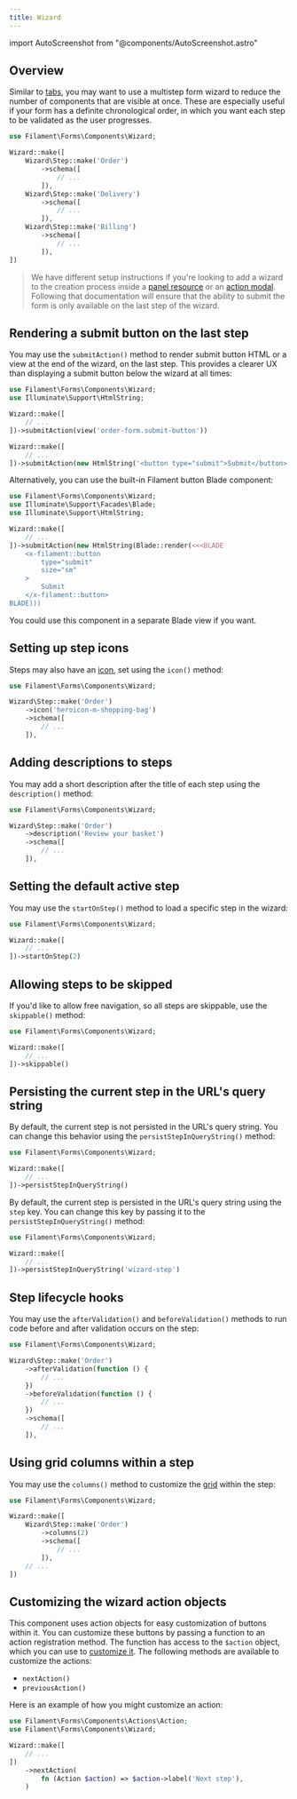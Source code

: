 ```yaml
---
title: Wizard
---
```

import AutoScreenshot from "@components/AutoScreenshot.astro"

## Overview

Similar to [tabs](tabs), you may want to use a multistep form wizard to reduce the number of components that are visible at once. These are especially useful if your form has a definite chronological order, in which you want each step to be validated as the user progresses.

```php
use Filament\Forms\Components\Wizard;

Wizard::make([
    Wizard\Step::make('Order')
        ->schema([
            // ...
        ]),
    Wizard\Step::make('Delivery')
        ->schema([
            // ...
        ]),
    Wizard\Step::make('Billing')
        ->schema([
            // ...
        ]),
])
```

<AutoScreenshot name="forms/layout/wizard/simple" alt="Wizard" version="3.x" />

> We have different setup instructions if you're looking to add a wizard to the creation process inside a [panel resource](../../panels/resources/creating-records#using-a-wizard) or an [action modal](../../actions/modals#using-a-wizard-as-a-modal-form). Following that documentation will ensure that the ability to submit the form is only available on the last step of the wizard.

## Rendering a submit button on the last step

You may use the `submitAction()` method to render submit button HTML or a view at the end of the wizard, on the last step. This provides a clearer UX than displaying a submit button below the wizard at all times:

```php
use Filament\Forms\Components\Wizard;
use Illuminate\Support\HtmlString;

Wizard::make([
    // ...
])->submitAction(view('order-form.submit-button'))

Wizard::make([
    // ...
])->submitAction(new HtmlString('<button type="submit">Submit</button>'))
```

Alternatively, you can use the built-in Filament button Blade component:

```php
use Filament\Forms\Components\Wizard;
use Illuminate\Support\Facades\Blade;
use Illuminate\Support\HtmlString;

Wizard::make([
    // ...
])->submitAction(new HtmlString(Blade::render(<<<BLADE
    <x-filament::button
        type="submit"
        size="sm"
    >
        Submit
    </x-filament::button>
BLADE)))
```

You could use this component in a separate Blade view if you want.

## Setting up step icons

Steps may also have an [icon](https://blade-ui-kit.com/blade-icons?set=1#search), set using the `icon()` method:

```php
use Filament\Forms\Components\Wizard;

Wizard\Step::make('Order')
    ->icon('heroicon-m-shopping-bag')
    ->schema([
        // ...
    ]),
```

<AutoScreenshot name="forms/layout/wizard/icons" alt="Wizard with step icons" version="3.x" />

## Adding descriptions to steps

You may add a short description after the title of each step using the `description()` method:

```php
use Filament\Forms\Components\Wizard;

Wizard\Step::make('Order')
    ->description('Review your basket')
    ->schema([
        // ...
    ]),
```

<AutoScreenshot name="forms/layout/wizard/descriptions" alt="Wizard with step descriptions" version="3.x" />

## Setting the default active step

You may use the `startOnStep()` method to load a specific step in the wizard:

```php
use Filament\Forms\Components\Wizard;

Wizard::make([
    // ...
])->startOnStep(2)
```

## Allowing steps to be skipped

If you'd like to allow free navigation, so all steps are skippable, use the `skippable()` method:

```php
use Filament\Forms\Components\Wizard;

Wizard::make([
    // ...
])->skippable()
```

## Persisting the current step in the URL's query string

By default, the current step is not persisted in the URL's query string. You can change this behavior using the `persistStepInQueryString()` method:

```php
use Filament\Forms\Components\Wizard;

Wizard::make([
    // ...
])->persistStepInQueryString()
```

By default, the current step is persisted in the URL's query string using the `step` key. You can change this key by passing it to the `persistStepInQueryString()` method:

```php
use Filament\Forms\Components\Wizard;

Wizard::make([
    // ...
])->persistStepInQueryString('wizard-step')
```

## Step lifecycle hooks

You may use the `afterValidation()` and `beforeValidation()` methods to run code before and after validation occurs on the step:

```php
use Filament\Forms\Components\Wizard;

Wizard\Step::make('Order')
    ->afterValidation(function () {
        // ...
    })
    ->beforeValidation(function () {
        // ...
    })
    ->schema([
        // ...
    ]),
```

## Using grid columns within a step

You may use the `columns()` method to customize the [grid](grid) within the step:

```php
use Filament\Forms\Components\Wizard;

Wizard::make([
    Wizard\Step::make('Order')
        ->columns(2)
        ->schema([
            // ...
        ]),
    // ...
])
```

## Customizing the wizard action objects

This component uses action objects for easy customization of buttons within it. You can customize these buttons by passing a function to an action registration method. The function has access to the `$action` object, which you can use to [customize it](../../actions/trigger-button). The following methods are available to customize the actions:

- `nextAction()`
- `previousAction()`

Here is an example of how you might customize an action:

```php
use Filament\Forms\Components\Actions\Action;
use Filament\Forms\Components\Wizard;

Wizard::make([
    // ...
])
    ->nextAction(
        fn (Action $action) => $action->label('Next step'),
    )
```
